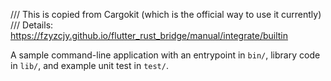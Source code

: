<!-- markdownlint-disable -->
/// This is copied from Cargokit (which is the official way to use it currently)
/// Details: https://fzyzcjy.github.io/flutter_rust_bridge/manual/integrate/builtin

A sample command-line application with an entrypoint in `bin/`, library code
in `lib/`, and example unit test in `test/`.
